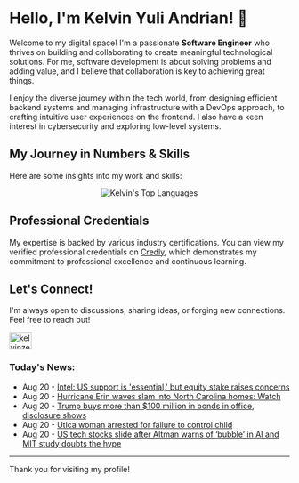 # Hello, I'm Kelvin Yuli Andrian! 👋

Welcome to my digital space! I'm a passionate **Software Engineer** who thrives on building and collaborating to create meaningful technological solutions. For me, software development is about solving problems and adding value, and I believe that collaboration is key to achieving great things.

I enjoy the diverse journey within the tech world, from designing efficient backend systems and managing infrastructure with a DevOps approach, to crafting intuitive user experiences on the frontend. I also have a keen interest in cybersecurity and exploring low-level systems.

## My Journey in Numbers & Skills

Here are some insights into my work and skills:

<p align="center">
  <img src="https://github-readme-stats.vercel.app/api/top-langs/?username=kelvinzer0&layout=compact&theme=radical" alt="Kelvin's Top Languages" />
</p>

## Professional Credentials

My expertise is backed by various industry certifications. You can view my verified professional credentials on [Credly](https://www.credly.com/users/kelvin-yuli-andrian/badges), which demonstrates my commitment to professional excellence and continuous learning.

## Let's Connect!

I'm always open to discussions, sharing ideas, or forging new connections. Feel free to reach out!

<p align="left">
    <a href="https://linkedin.com/in/kelvinzero" target="blank"><img align="center" src="https://cdn.jsdelivr.net/npm/simple-icons@3.0.1/icons/linkedin.svg" alt="kelvinzero" height="30" width="40" /></a>
</p>

### Today's News:

<!-- feed start -->
- Aug 20 - [Intel: US support is 'essential,' but equity stake raises concerns](https://finance.yahoo.com/video/intel-us-support-essential-equity-160840228.html)
- Aug 20 - [Hurricane Erin waves slam into North Carolina homes: Watch](https://www.yahoo.com/news/articles/hurricane-erin-waves-slam-north-143114845.html)
- Aug 20 - [Trump buys more than $100 million in bonds in office, disclosure shows](https://www.yahoo.com/news/articles/trump-buys-more-100-million-140450574.html)
- Aug 20 - [Utica woman arrested for failure to control child](https://www.yahoo.com/news/articles/utica-woman-arrested-failure-control-140359454.html)
- Aug 20 - [US tech stocks slide after Altman warns of ‘bubble’ in AI and MIT study doubts the hype](https://finance.yahoo.com/news/us-tech-stocks-slide-altman-132001710.html)
<!-- feed end -->

---

Thank you for visiting my profile!
